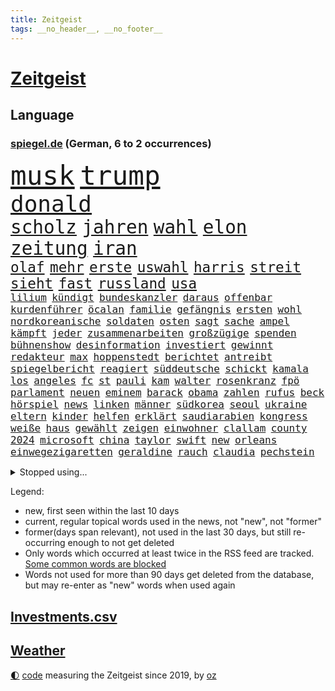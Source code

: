 ```yaml
---
title: Zeitgeist
tags: __no_header__, __no_footer__
---
```


# [Zeitgeist](https://oliz.io/zeitgeist/)

## Language

<h3><a href="https://www.spiegel.de" target="_blank">spiegel.de</a> (German, 6 to 2 occurrences)</h3>
<p style="font-family:monospace">
<span style="font-size:32pt"><a href="news_links.html#musk" class="current">musk</a></span>
<span style="font-size:32pt"><a href="news_links.html#trump" class="current">trump</a></span>
<br>
<span style="font-size:27pt"><a href="news_links.html#donald" class="current">donald</a></span>
<br>
<span style="font-size:22pt"><a href="news_links.html#scholz" class="current">scholz</a></span>
<span style="font-size:22pt"><a href="news_links.html#jahren" class="current">jahren</a></span>
<span style="font-size:22pt"><a href="news_links.html#wahl" class="current">wahl</a></span>
<span style="font-size:22pt"><a href="news_links.html#elon" class="current">elon</a></span>
<span style="font-size:22pt"><a href="news_links.html#zeitung" class="current">zeitung</a></span>
<span style="font-size:22pt"><a href="news_links.html#iran" class="current">iran</a></span>
<br>
<span style="font-size:17pt"><a href="news_links.html#olaf" class="current">olaf</a></span>
<span style="font-size:17pt"><a href="news_links.html#mehr" class="current">mehr</a></span>
<span style="font-size:17pt"><a href="news_links.html#erste" class="current">erste</a></span>
<span style="font-size:17pt"><a href="news_links.html#uswahl" class="current">uswahl</a></span>
<span style="font-size:17pt"><a href="news_links.html#harris" class="current">harris</a></span>
<span style="font-size:17pt"><a href="news_links.html#streit" class="current">streit</a></span>
<span style="font-size:17pt"><a href="news_links.html#sieht" class="current">sieht</a></span>
<span style="font-size:17pt"><a href="news_links.html#fast" class="current">fast</a></span>
<span style="font-size:17pt"><a href="news_links.html#russland" class="current">russland</a></span>
<span style="font-size:17pt"><a href="news_links.html#usa" class="current">usa</a></span>
<br>
<span style="font-size:12pt"><a href="news_links.html#lilium" class="current">lilium</a></span>
<span style="font-size:12pt"><a href="news_links.html#kündigt" class="current">kündigt</a></span>
<span style="font-size:12pt"><a href="news_links.html#bundeskanzler" class="current">bundeskanzler</a></span>
<span style="font-size:12pt"><a href="news_links.html#daraus" class="current">daraus</a></span>
<span style="font-size:12pt"><a href="news_links.html#offenbar" class="current">offenbar</a></span>
<span style="font-size:12pt"><a href="news_links.html#kurdenführer" class="new">kurdenführer</a></span>
<span style="font-size:12pt"><a href="news_links.html#öcalan" class="new">öcalan</a></span>
<span style="font-size:12pt"><a href="news_links.html#familie" class="current">familie</a></span>
<span style="font-size:12pt"><a href="news_links.html#gefängnis" class="current">gefängnis</a></span>
<span style="font-size:12pt"><a href="news_links.html#ersten" class="current">ersten</a></span>
<span style="font-size:12pt"><a href="news_links.html#wohl" class="current">wohl</a></span>
<span style="font-size:12pt"><a href="news_links.html#nordkoreanische" class="new">nordkoreanische</a></span>
<span style="font-size:12pt"><a href="news_links.html#soldaten" class="current">soldaten</a></span>
<span style="font-size:12pt"><a href="news_links.html#osten" class="current">osten</a></span>
<span style="font-size:12pt"><a href="news_links.html#sagt" class="current">sagt</a></span>
<span style="font-size:12pt"><a href="news_links.html#sache" class="current">sache</a></span>
<span style="font-size:12pt"><a href="news_links.html#ampel" class="current">ampel</a></span>
<span style="font-size:12pt"><a href="news_links.html#kämpft" class="current">kämpft</a></span>
<span style="font-size:12pt"><a href="news_links.html#jeder" class="current">jeder</a></span>
<span style="font-size:12pt"><a href="news_links.html#zusammenarbeiten" class="current">zusammenarbeiten</a></span>
<span style="font-size:12pt"><a href="news_links.html#großzügige" class="new">großzügige</a></span>
<span style="font-size:12pt"><a href="news_links.html#spenden" class="current">spenden</a></span>
<span style="font-size:12pt"><a href="news_links.html#bühnenshow" class="new">bühnenshow</a></span>
<span style="font-size:12pt"><a href="news_links.html#desinformation" class="current">desinformation</a></span>
<span style="font-size:12pt"><a href="news_links.html#investiert" class="current">investiert</a></span>
<span style="font-size:12pt"><a href="news_links.html#gewinnt" class="current">gewinnt</a></span>
<span style="font-size:12pt"><a href="news_links.html#redakteur" class="new">redakteur</a></span>
<span style="font-size:12pt"><a href="news_links.html#max" class="current">max</a></span>
<span style="font-size:12pt"><a href="news_links.html#hoppenstedt" class="current">hoppenstedt</a></span>
<span style="font-size:12pt"><a href="news_links.html#berichtet" class="current">berichtet</a></span>
<span style="font-size:12pt"><a href="news_links.html#antreibt" class="current">antreibt</a></span>
<span style="font-size:12pt"><a href="news_links.html#spiegelbericht" class="new">spiegelbericht</a></span>
<span style="font-size:12pt"><a href="news_links.html#reagiert" class="current">reagiert</a></span>
<span style="font-size:12pt"><a href="news_links.html#süddeutsche" class="new">süddeutsche</a></span>
<span style="font-size:12pt"><a href="news_links.html#schickt" class="current">schickt</a></span>
<span style="font-size:12pt"><a href="news_links.html#kamala" class="current">kamala</a></span>
<span style="font-size:12pt"><a href="news_links.html#los" class="current">los</a></span>
<span style="font-size:12pt"><a href="news_links.html#angeles" class="current">angeles</a></span>
<span style="font-size:12pt"><a href="news_links.html#fc" class="current">fc</a></span>
<span style="font-size:12pt"><a href="news_links.html#st" class="current">st</a></span>
<span style="font-size:12pt"><a href="news_links.html#pauli" class="current">pauli</a></span>
<span style="font-size:12pt"><a href="news_links.html#kam" class="current">kam</a></span>
<span style="font-size:12pt"><a href="news_links.html#walter" class="current">walter</a></span>
<span style="font-size:12pt"><a href="news_links.html#rosenkranz" class="new">rosenkranz</a></span>
<span style="font-size:12pt"><a href="news_links.html#fpö" class="current">fpö</a></span>
<span style="font-size:12pt"><a href="news_links.html#parlament" class="current">parlament</a></span>
<span style="font-size:12pt"><a href="news_links.html#neuen" class="current">neuen</a></span>
<span style="font-size:12pt"><a href="news_links.html#eminem" class="current">eminem</a></span>
<span style="font-size:12pt"><a href="news_links.html#barack" class="current">barack</a></span>
<span style="font-size:12pt"><a href="news_links.html#obama" class="current">obama</a></span>
<span style="font-size:12pt"><a href="news_links.html#zahlen" class="current">zahlen</a></span>
<span style="font-size:12pt"><a href="news_links.html#rufus" class="new">rufus</a></span>
<span style="font-size:12pt"><a href="news_links.html#beck" class="current">beck</a></span>
<span style="font-size:12pt"><a href="news_links.html#hörspiel" class="new">hörspiel</a></span>
<span style="font-size:12pt"><a href="news_links.html#news" class="current">news</a></span>
<span style="font-size:12pt"><a href="news_links.html#linken" class="current">linken</a></span>
<span style="font-size:12pt"><a href="news_links.html#männer" class="current">männer</a></span>
<span style="font-size:12pt"><a href="news_links.html#südkorea" class="current">südkorea</a></span>
<span style="font-size:12pt"><a href="news_links.html#seoul" class="current">seoul</a></span>
<span style="font-size:12pt"><a href="news_links.html#ukraine" class="current">ukraine</a></span>
<span style="font-size:12pt"><a href="news_links.html#eltern" class="current">eltern</a></span>
<span style="font-size:12pt"><a href="news_links.html#kinder" class="current">kinder</a></span>
<span style="font-size:12pt"><a href="news_links.html#helfen" class="current">helfen</a></span>
<span style="font-size:12pt"><a href="news_links.html#erklärt" class="current">erklärt</a></span>
<span style="font-size:12pt"><a href="news_links.html#saudiarabien" class="current">saudiarabien</a></span>
<span style="font-size:12pt"><a href="news_links.html#kongress" class="new">kongress</a></span>
<span style="font-size:12pt"><a href="news_links.html#weiße" class="current">weiße</a></span>
<span style="font-size:12pt"><a href="news_links.html#haus" class="current">haus</a></span>
<span style="font-size:12pt"><a href="news_links.html#gewählt" class="current">gewählt</a></span>
<span style="font-size:12pt"><a href="news_links.html#zeigen" class="current">zeigen</a></span>
<span style="font-size:12pt"><a href="news_links.html#einwohner" class="current">einwohner</a></span>
<span style="font-size:12pt"><a href="news_links.html#clallam" class="new">clallam</a></span>
<span style="font-size:12pt"><a href="news_links.html#county" class="new">county</a></span>
<span style="font-size:12pt"><a href="news_links.html#2024" class="current">2024</a></span>
<span style="font-size:12pt"><a href="news_links.html#microsoft" class="current">microsoft</a></span>
<span style="font-size:12pt"><a href="news_links.html#china" class="current">china</a></span>
<span style="font-size:12pt"><a href="news_links.html#taylor" class="current">taylor</a></span>
<span style="font-size:12pt"><a href="news_links.html#swift" class="current">swift</a></span>
<span style="font-size:12pt"><a href="news_links.html#new" class="current">new</a></span>
<span style="font-size:12pt"><a href="news_links.html#orleans" class="new">orleans</a></span>
<span style="font-size:12pt"><a href="news_links.html#einwegezigaretten" class="new">einwegezigaretten</a></span>
<span style="font-size:12pt"><a href="news_links.html#geraldine" class="new">geraldine</a></span>
<span style="font-size:12pt"><a href="news_links.html#rauch" class="current">rauch</a></span>
<span style="font-size:12pt"><a href="news_links.html#claudia" class="current">claudia</a></span>
<span style="font-size:12pt"><a href="news_links.html#pechstein" class="new">pechstein</a></span>
</p>
<details>
<summary>Stopped using...</summary>
<p class="former" style="font-size:12pt">
wunsch(1464) aussicht(1463) führerschein(1462) leisten(1462) street(1462) vorsitzende(1462) auftakt(1461) gefährlichen(1461) bitte(1460) entgegen(1460) geholt(1460) tatverdächtige(1460) aufgeben(1459) bundespolizei(1459) historiker(1459) monatelang(1459) niveau(1459) riss(1459) thailand(1458) untersuchungsausschuss(1458) verfolgen(1458) vierte(1458) warentest(1458) beweisen(1457) gebaut(1457) gehalt(1457) klein(1457) menge(1457) militärs(1457) schalke(1457) schatten(1457) abstimmen(1456) boot(1456) gestoßen(1456) islamischen(1456) urlaub(1456) verpassen(1456) dementiert(1455) pflege(1455) portugal(1455) treffer(1455) vertrauen(1455) afrika(1454) angeklagter(1454) becker(1454) babys(1453) fließt(1453) jedenfalls(1453) langen(1453) polizeieinsatz(1453) tschechien(1453) angekommen(1452) stoppt(1452) teilte(1452) bahnhof(1451) einigung(1451) fielen(1451) klären(1451) plädiert(1451) üben(1451) regt(1450) scheiterte(1450) wahrheit(1450) 10000(1449) aufgenommen(1449) emmanuel(1449) reißt(1449) unterricht(1449) anbieter(1448) i(1448) lkw(1448) feuerwehrleute(1447) freie(1447) größter(1447) fachleute(1445) nahezu(1445) voraus(1445) abgebrochen(1444) offiziellen(1444) brite(1442) distanziert(1441) büro(1440) gekauft(1440) kooperation(1440) drängen(1439) nationalen(1439) frisch(1438) harten(1438) william(1438) analysiert(1437) ausgesetzt(1437) gold(1436) heftigen(1436) brechen(1435) bestmarke(1434) dran(1434) großem(1433) königin(1433) reduzieren(1433) schrecken(1433) fortsetzung(1432) hunger(1429) stört(1427) beweise(1426) automatisch(1425) abstieg(1422) einblicke(1403) aktionen(1393) langem(1392) blinken(1391) diagnose(1352) öffnet(1343) investor(1283) rumänien(1277) westlichen(1268) lediglich(1236) abgegeben(1233) tennisstar(1222) lehren(1220) serbien(1215) ausbildung(1212) schwäche(1206) sammelt(1203) ausnahme(1202) ohnehin(1194) konzerns(1156) schwarz(1151) nachspielzeit(1148) gestern(1144) immobilien(1127) offene(1117) tiger(1109) abkommen(1095) einschätzungen(1087) zentralen(1087) regierungschefin(1082) stern(1082) methode(1063) laura(1049) bundesinnenministerin(1020) ben(1003) geplatzt(995) 49(979) fake(975) ordnet(970) unwetter(960) spiegeltitelstory(953) typ(931) flüchten(929) niedersächsischen(922) günstiger(917) ausstieg(913) fußballerinnen(912) crew(908) heiß(893) konzerte(878) mordfall(874) prinzessin(872) sylt(871) dänischen(864) joshua(855) kaffee(847) lena(836) kampagne(831) erdbeben(820) entfernen(819) rettungsaktion(815) ähnlichen(810) zivile(797) island(796) protestbewegung(792) hoffnungsträger(791) streiks(784) peru(783) verfassungsgericht(761) aufholjagd(755) eingriff(741) irland(735) besatzung(729) zweifeln(728) bergen(726) indonesien(720) abbruch(715) spielzeug(700) kritisierten(695) einstige(691) redet(691) lauter(675) 47(672) kulturkampf(655) legendäre(654) gegründet(647) erfolgreiche(641) fahnder(641) emotionale(640) demonstriert(630) herstellers(627) republikanische(622) chatgpt(615) startups(615) leon(612) nötigung(611) rechtsaußen(611) gravierende(608) kläger(606) unruhe(606) generäle(605) niger(593) diesjährigen(582) eingeräumt(582) hamilton(581) lewis(581) höhepunkt(572) hinweg(570) dominieren(569) pen(564) veto(559) asylpolitik(556) behaupten(546) übergriff(546) geisel(545) lina(534) experiment(530) urlauber(528) court(525) auffällig(519) spektakulär(519) florenz(509) rechter(508) prime(497) absurd(493) achtjährige(492) cool(487) budget(485) rasen(484) sandra(483) marschflugkörper(482) älterer(477) drückt(468) weile(468) auflösung(462) awards(462) ankunft(460) erderwärmung(455) travis(454) desaster(453) surfen(449) erweitert(448) verbreitung(448) victoria(448) todesfall(443) metropole(439) strenger(438) angefeindet(437) geflohen(437) service(435) ergebnissen(429) samstagabend(419) usschauspielerin(416) verglichen(415) chancenlos(413) körperliche(412) brücken(409) nachteile(395) phänomen(389) hymne(386) 99(385) attentäter(385) nszeit(385) 61(383) zurückhaltend(383) ai(379) getöteter(376) spektakuläre(376) verdrängt(369) europaparlament(368) taxi(367) angehende(363) kundgebungen(363) 2035(362) haftbefehle(361) kippt(359) gravierenden(357) kriegen(357) nächte(357) sicherheitsvorkehrungen(355) streifenwagen(354) sitz(351) versagt(350) erfindung(347) europameisterschaft(346) mancherorts(345) sofia(342) gefährlichsten(340) achtzigerjahre(339) mohammad(339) flensburg(333) kilo(333) staatssekretärin(325) beyoncé(324) freitagmorgen(322) perry(322) bären(321) gewaltsam(321) franzose(320) verschaffen(320) wisconsin(320) spiels(319) ausländer(318) geräten(315) gewicht(315) reichweite(314) siegerin(314) geheimnisse(313) eingestürzten(312) stone(309) wählerinnen(308) nass(301) tausender(300) notlage(297) erfinder(296) erfolgserlebnis(294) sharon(292) dorthin(291) gerufen(288) schritte(286) verstößt(286) air(285) gerungen(285) bill(280) iss(280) umfangreiche(280) verkünden(279) erholt(277) bezeichnete(275) luke(275) rammte(275) anwendung(272) belgorod(272) frustriert(271) gleichberechtigung(270) cotrainer(268) onlineplattform(268) bevorzugen(266) dave(263) landsleuten(263) wassermassen(263) spitzenpolitiker(260) senator(258) potsdam(256) stau(256) baltimore(255) notlandung(255) berühmteste(253) chrome(253) hungersnot(252) festhalten(249) direkten(248) erhöhte(248) heiraten(248) matteo(247) landeschef(245) merkels(242) gefälschte(241) wilden(241) hohem(239) hummels(239) mats(239) rechnungen(239) montagmorgen(238) rechtlichen(237) verknüpft(237) konzept(236) negativ(236) teilten(236) massenhaften(234) ampelstreit(233) begeistern(232) vize(232) alzheimer(231) einlösen(231) trainers(231) gerieten(229) zustande(229) meisterschaft(228) siegtreffer(228) zwölfjähriger(228) beauftragt(226) steuersenkungen(224) wohnmobil(224) oleksandr(223) superreichen(221) zentimeter(221) autofahrerin(219) legten(219) günter(218) herausfinden(217) änderte(215) bear(214) falschinformationen(213) kreativ(213) einfacher(212) persönlichkeit(212) schülerinnen(212) tvshow(212) vereitelt(211) djirsarai(210) silber(210) kigenerierte(209) malaysia(209) entlang(208) major(207) ausfindig(206) kamerafrau(204) runter(203) spitzenkandidaten(201) plastik(199) panne(198) ko(197) sainz(197) fluglinie(196) einblick(195) fragwürdige(195) starliner(195) techmilliardär(195) boxer(194) beeindruckende(192) eurofighter(192) rekonstruieren(192) sangen(192) schrank(192) kulissen(191) sudan(190) wade(190) 2029(189) fester(189) nominierten(189) reiht(189) amts(187) auswärtigen(187) höchst(187) katja(187) josh(186) umbruch(185) ergreift(184) spannende(184) verläuft(184) bookingcom(183) grauen(182) schwung(181) dürre(176) se(176) elefanten(175) gerne(175) milchstraße(174) polizistin(174) toren(174) eilish(173) toujours(173) janet(172) schürt(172) oberster(171) bayerischer(170) serienkiller(170) witz(170) zahlreicher(170) revolutionswächter(169) staatskasse(169) vorfreude(168) außergewöhnliche(167) dj(167) halmich(167) regina(167) rekrutieren(167) unterschätzen(166) autobranche(165) mischt(164) sauer(164) bejubelt(162) fahrenden(162) mclaren(162) provozieren(162) schmerzmittel(162) downing(161) immobilie(161) meistens(161) norwegische(161) usgericht(161) akzeptieren(160) behindern(160) kommentieren(158) überflutet(158) cannes(157) eingestürzt(157) mücken(157) schwächt(157) gefangenenlager(156) rekordwert(156) klang(155) linker(155) publikums(155) ideal(154) marcandré(154) stalking(154) stegen(154) ter(154) beobachtung(153) beweist(153) geheiratet(153) kriselnden(153) tigermücke(152) beleuchtet(151) festnehmen(151) kundschaft(151) küssen(151) ratte(151) beschränkungen(150) döner(150) geldwäsche(150) hitlers(149) kulturgut(149) präparierten(149) jeweiligen(148) annkatrin(147) beschimpfungen(147) jawort(145) unterhalten(145) entmutigen(144) meisterschaften(143) pech(143) aufkommen(142) reichsbürgerprozess(142) eigenheim(141) regensburg(141) bremerhaven(140) cybercrime(140) erzwingen(140) gelbe(140) heidenreichs(140) heimatstadt(140) pionier(140) straftätern(140) verdachtsfall(140) chats(139) durchbrechen(139) populär(139) geschwächte(138) papiere(138) amerikanerin(137) rasmus(137) wahlergebnis(137) wartezeiten(137) 26jährige(136) anschlagspläne(136) buhlt(136) heinz(136) kaulitz(136) outfit(136) verschleppte(135) bevorstehenden(134) elend(134) tenniskarriere(134) versetzen(134) ausgesagt(133) gehackt(133) niemandem(133) krimi(132) tausendfach(132) tshirt(132) unmittelbarer(132) datenschutz(131) schleudert(130) usbehörden(130) bezweifeln(129) esther(129) fußballplatz(129) griechische(129) 200000(128) nachrichtenagentur(128) schwarzwald(128) emaus(127) gallant(127) plünderungen(127) regnen(127) ukrainischem(127) unsinn(127) spazieren(126) verschwörungsmythen(126) yoav(126) meisterin(125) aufgestiegen(124) basketballliga(124) schwule(124) spekulieren(124) deklassiert(123) milieu(122) quatsch(122) rettungsteams(122) volkswirtschaft(121) ereignisse(120) gewaltsamen(120) unlösbare(119) großartigen(118) kinshasa(117) ordnete(117) typen(117) angelique(116) ausschließlich(116) fußballlegende(116) gabe(116) gigi(116) kerber(116) einsam(115) gleitschirmflieger(115) l’amour(115) anhaltenden(114) buchsteiner(114) somalia(114) einseitig(113) geschäftsmann(113) koalitionen(113) natoostflanke(113) surfer(113) angelina(112) bundesligaaufsteiger(112) flüchteten(112) jolie(112) wahlergebnisse(112) axel(111) funk(111) janine(111) kreative(111) wissler(111) blaue(110) damalige(110) fernseher(110) krone(110) ortschaft(110) urlaubsziel(110) youtuber(110) 2002(109) weltstars(109) wimbledon(109) bowl(108) gebrochene(108) jederzeit(108) woanders(108) fußballspiel(107) berührt(106) heiratet(106) redaktion(106) todestag(106) fremdelt(105) indonesischen(105) schiefgehen(105) strategien(105) wahlbeteiligung(105) aufwendigen(104) want(104) wettkämpfen(104) gehör(103) organisierter(103) bewährung(102) gemeinsames(102) legalisieren(102) moderierte(102) wars(102) aufgewachsen(101) gefälschten(101) mitternacht(101) daddy(100) zahlte(100) beschert(99) zugänglich(99) eingespielt(98) sichtbar(98) extremen(97) örtliche(97) 27jähriger(96) besseren(96) fördergelder(95) mel(95) peinlich(95) schwarzarbeit(95) 25jährigen(94) guirassy(93) serhou(93) flohen(92) verkleidet(92) 70000(91) stromausfällen(91) usbekistan(91) 38jährige(90) beieinander(90) erschöpft(90) rossi(90) satellitenbilder(90) schiffs(90) vollgas(90) wetterextreme(90) aufzuhalten(89) döring(89) erschüttern(89) exweltmeister(89) financial(89) palästinensers(89) prügelei(89) spieltagen(89) wegstecken(89) afdwähler(88) erdloch(88) inspiration(88) raumfahrtsparte(88) vergewaltiger(88) ökosystem(88) ausgetreten(87) kkr(87) verfügbar(87) abgesperrt(86) cnn(86) kulturelle(86) renten(86) sozialpolitik(86) waldbrände(86) weiwei(86) ausschüsse(85) berlinkreuzberg(85) plump(85) sandbank(85) schleppen(85) existiert(84) gewaltsame(84) istanbuler(84) jacksons(84) posiert(84) simbabwe(84) starkem(84) wassertemperatur(84) zuspruch(84) östliche(84) gasexplosion(83) schmiedet(83) vorherigen(83) militärhistorischen(82) beirren(81) fallzahlen(81) kinderarmut(81) löschen(81) mitgemacht(81) aufsehenerregenden(80) einträchtig(80) liberaler(80) spielzug(80) georgier(79) gespaltenes(79) gruppenphase(79) stiehlt(79) tritten(79) wettbewerbsfähig(79) einmalige(78) grundsicherung(78) kater(78) kongressabgeordnete(78) monatlichen(78) nizza(78) schreckmomente(78) usamerikanischen(78) abgründe(77) fernsehübertragung(77) haug(77) rennende(77) ungeahnte(77) urnen(77) versinken(77) ablenken(76) auftrieb(76) avm(76) beunruhigenden(76) verbracht(76) burnout(75) coverfoto(75) siebte(75) waggon(75) yellowstonenationalpark(75) 25000(74) eingeklemmt(74) endlosen(74) langstreckenwaffen(74) musikalisch(74) radsports(74) rustprozess(74) sympathien(74) westerns(74) kapazitäten(73) rettungseinsatz(73) todesangst(73) undichten(73) badewanne(72) kindergeld(72) melbourne(72) schlusslicht(72) stimmenfang(72) anlegern(71) geschasste(71) mobilisieren(71) tragischem(71) transport(71) wappnet(71) alabama(70) albstadt(70) analysen(70) frisches(70) kanzlerkandidatur(70) schulgebäude(70) ausgestattet(69) behauptete(69) freud(69) hinüber(69) kramer(69) melania(69) pannenserie(69) verhandlungslösung(69) zugesagt(69) buckelwal(68) damm(68) ertrinkt(68) fahnenflucht(68) landesweite(68) phil(68) vera(68) verschärften(68) attentatsversuch(67) clankriminalität(67) elbe(67) erforschen(67) lockt(67) postete(67) theorie(67) brasilianerin(66) darwin(66) davie(66) erblickt(66) findige(66) gesundheitliche(66) hose(66) kriegt(66) kubicki(66) northvolt(66) selke(66) tanzte(66) verpflichtung(66) zögern(66) 131(65) drohenden(65) erklärungsnot(65) schiffbauer(65) 6000(64) attentäters(64) attraktive(64) haar(64) personalie(64) secretserviceagenten(64) starmers(64) vertretern(64) masche(63) pegelstand(63) rechtmäßigkeit(62) symbole(62) altstadt(61) aziz(61) befeuert(61) brandenburgs(61) emmyawards(61) emmys(61) nachfahren(61) schafe(61) sprengsatz(61) waffenbesitz(61) brettern(60) erfand(60) juristen(60) angespült(59) finger(59) indizien(59) jet(59) klinikum(59) konkreter(59) regionalen(59) sicherstellen(59) umlaufbahn(59) weitreichender(59) werft(59) 1900(58) aggressive(58) geheime(58) geoengineering(58) piastri(58) taucher(58) unbeliebten(58) usraketen(58) zäsur(58) übereinander(58) altem(57) belächelt(57) einladen(57) exwrestler(57) mitbestimmt(57) musikalische(57) nickel(57) tätowieren(57) verschickte(57) 29jährige(56) begehrten(56) durchsuchten(56) exfrau(56) flecken(56) gleis(56) stadions(56) abrupt(55) belege(55) drückte(55) durow(55) idole(55) irantreue(55) pawel(55) radikalere(55) telegramchef(55) trumpattentäter(55) vandalismus(55) wohnungsdurchsuchung(55) 18000(54) erleichtern(54) messner(54) armeechef(53) einzunehmen(53) führungsriege(53) hilflose(53) privatautos(53) tempelberg(53) betrugs(52) boeingchef(52) halbjahr(52) karre(52) mutprobe(52) nina(52) eisbär(51) eisbären(51) karim(51) knallige(51) liefen(51) schießerei(51) vergewaltigungsfall(51) bekanntgabe(50) hochgefahren(50) koordinierte(50) parade(50) punktet(50) verfasst(50) zerwürfnis(50) fahrerin(49) krönt(49) süchtige(49) asteroid(48) skulptur(48) watergate(48) autofahrten(47) dichtmachen(47) edwards(47) exbbcmoderator(47) huw(47) lynch(47) obdachlosigkeit(47) opferangehörigen(47) pferden(47) pianist(47) traten(47) wonach(47) astronomie(46) autokrat(46) glücksspiel(46) jugendpornografische(46) olympisch(46) schriftstellerverband(46) schrägen(46) echauffiert(45) erben(45) gespannt(45) kinderarzt(45) sadiq(45) besorgte(44) bizarre(44) fußwege(44) khan(44) leitindex(44) linienbus(44) poesie(44) pool(44) postmoderne(44) satan(44) tirade(44) zweistelligen(44) colin(43) drogenhändler(43) farrell(43) mogadischu(43) polizeischutz(43) trumplager(43) ausgetauscht(42) bekennerschreiben(42) beschmiert(42) frisuren(42) kenne(42) plattformen(42) rekrutiert(42) benutzte(41) drohender(41) filialen(41) gesunkenen(41) häufigste(41) mutig(41) mähne(41) nordirland(41) zentralrat(41) zwergflusspferd(41) aufgebraucht(40) ausdauernd(40) fahrerflucht(40) haschisch(40) hinderte(40) hob(40) betreibern(39) explizit(39) militanten(39) entsenden(38) episoden(38) olympischer(38) überraschen(38) afdpolitikerin(37) dieselben(37) explodieren(37) il(37) mtv(37) regensburger(37) wohnsitz(37) überrumpelt(37) abgesetzt(36) einzusetzen(36) gesunden(36) kotzen(36) köche(36) messerattacken(36) spielplatz(36) teilnehmenden(36) trage(36) tschad(36) verlesen(36) verstrickt(36) henseleit(35) kloster(35) libyen(35) maßstab(35) retrospektive(35) tournee(35) traditionsklub(35) beklagte(34) depot(34) kiforscher(34) lukrative(34) rohstoffen(34) schlussphase(34) überlastet(34) antichristie(33) kolkata(33) rechtspartei(33) streichung(33) bayesian(32) butch(32) geheimdienstes(32) gesunkene(32) ministers(32) neunten(32) suni(32) wilmore(32) zweitgrößte(32) bescherten(31) design(31) eukommissar(31) heikle(31) leserwettbewerb(31) luis(31) mathematik(31) nordstreamsaboteur(31) 55(30) boote(30) covorsitzende(30) dfbtorhüter(30) explodiert(30) kaserne(30) motorradfahrer(30) richterinnen(30) unerfahrene(30) adrenalin(29) brandbekämpfung(29) hilfsgelder(29) oprah(29) steil(29) telegram(29) winfrey(29) bewirbt(28) brandenburgwahl(28) dihk(28) mickey(28) nordseeinsel(28) produktiv(28) schaulustige(28) türkisches(28) up(28) zwangen(28) amira(27) ausweitung(27) breton(27) börner(27) intensivstation(27) jegliche(27) karsten(27) misslang(27) revision(27) spektakulärer(27) thierry(27) unglücksnacht(27) vollstreckt(27) usbundesstaaten(26) baku(25) bergwacht(25) betäubte(25) bombendrohungen(25) cringe(25) flutwelle(25) heidi(25) klum(25) komplexe(25) magische(25) schicksalswahl(25) drehorte(24) freigestellt(24) ten(24) teuersten(24) vorgemacht(24) wolfsburger(24) 102(23) amini(23) gebannt(23) jina(23) limit(23) mahsa(23) norwegens(23) vorteil(23) guardian(22) kurt(22) stabilisiert(22) abc(21) ergründen(21) farm(21) feste(21) festgenommene(21) frauenhass(21) ingebrigtsen(21) kopfankopfrennen(21) lastminuteerfolg(21) liveanalyse(21) verabreichte(21) bundesligarückkehr(20) emiraten(20) merz’(20) sardinien(20) westlicher(20) wunderwaffe(20) berühmter(19) weltmeisterteam(19) zwang(19) abschiebeflug(18) ausstand(18) februar(18) gewaltdelikte(18) kursiert(18) küsse(18) mittels(18) raubüberfall(18) seven(18) stimmzettel(18) your(17) zweitem(17) abgesackt(16) babelsberg(16) klärung(16) lieferanten(16) messerattentat(16) pokalspiel(16) spanienrundfahrt(16) zehnfache(16) geschwommen(15) polizeichef(15) viertes(15) zerlegte(15) ansprechen(14) extremschwimmen(14) miller(14) paralympische(14) prüfungen(14) spiegelkorrespondenten(14) alexandre(13) bildungsausschusses(13) bundesrichter(13) eagles(13) euphorisch(13) großmütter(13) konzerttickets(13) moraes(13) unterschrieben(13) bestritten(12) dominique(12) highway(12) jochen(12) leitbild(12) michaela(12) edmundo(11) ekelhaft(11) erschütternde(11) inselstaaten(11) tribünen(11)
</p>
</details>
<p>Legend:
<ul>
<li><span class="new">new</span>, first seen within the last 10 days</li>
<li><span class="current">current</span>, regular topical words used in the news, not "new", not "former"</li>
<li><span class="former">former(days span relevant)</span>, not used in the last 30 days, but still re-occurring enough to not get deleted</li>
<li>Only words which occurred at least twice in the RSS feed are tracked. <a href="language/filters.py">Some common words are blocked</a></li>
<li>Words not used for more than 90 days get deleted from the database, but may re-enter as "new" words when used again</li>
</ul>
</p>

## [Investments](investments.html)[.csv](investments.csv)

## [Weather](weather.html)

<footer>
<a href="javascript:toggleTheme()" class="nav">🌓</a>
<a href="https://github.com/ooz/zeitgeist">code</a> measuring the Zeitgeist since 2019, by <a href="https://oliz.io">oz</a>
</footer>
